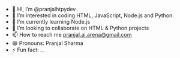 - 👋 Hi, I’m @pranjalhtpydev
- 👀 I’m interested in coding HTML, JavaScript, Node.js and Python.
- 🌱 I’m currently learning Node.js
- 💞️ I’m looking to collaborate on HTML & Python projects
- 📫 How to reach me pranjal.ai.arena@gmail.com
- 😄 Pronouns: Pranjal Sharma
- ⚡ Fun fact: ... 

<!---
pranjalhtpydev/pranjalhtpydev is a ✨ special ✨ repository because its `README.md` (this file) appears on your GitHub profile.
You can click the Preview link to take a look at your changes.
--->
